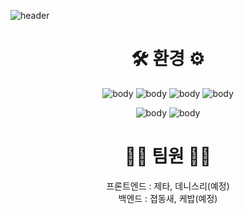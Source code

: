 
![header](https://capsule-render.vercel.app/api?type=waving&color=000000&height=300&section=header&text=NULL&fontSize=90&animation=fadeIn&fontAlignY=38&desc=with%20undefined&descAlignY=52&descAlign=50&fontColor=FAF8F6)

<div align="center">

# 🛠 환경 ⚙️

![body](https://img.shields.io/badge/HTML5-E34F26?style=flat-square&logo=HTML5&logoColor=white) ![body](https://img.shields.io/badge/CSS3-1572B6?style=flat-square&logo=CSS3&logoColor=white) ![body](https://img.shields.io/badge/TypeScript-3178C6?style=flat-square&logo=TypeScript&logoColor=white) ![body](https://img.shields.io/badge/React-61dafb?style=flat-square&logo=React&logoColor=white)

![body](https://img.shields.io/badge/Python-3766AB?style=flat-square&logo=Python&logoColor=white) ![body](https://img.shields.io/badge/MongoDB-47A248?style=flat-square&logo=MongoDB&logoColor=white)

# 🧑‍💻 팀원 👩‍💻
프론트엔드 : 제타, 데니스리(예정)   
백엔드 : 졉동새, 케밥(예정)    
</div